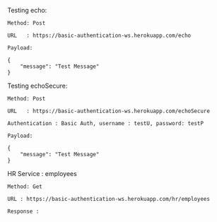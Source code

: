 Testing echo:

    Method: Post 
    
    URL   : https://basic-authentication-ws.herokuapp.com/echo
    
    Payload:
     
    {
        "message": "Test Message"
    }


Testing echoSecure:

    Method: Post 
    
    URL   : https://basic-authentication-ws.herokuapp.com/echoSecure
    
    Authentication : Basic Auth, username : testU, password: testP
    
    Payload:
     
    {
        "message": "Test Message"
    }


HR Service : employees
    
    Method: Get
    
    URL : https://basic-authentication-ws.herokuapp.com/hr/employees
    
    Response : 
    
    